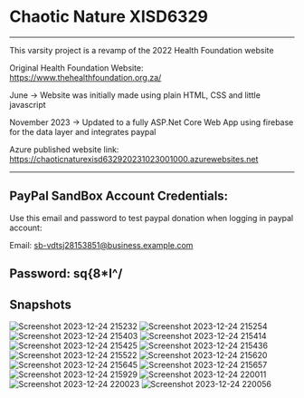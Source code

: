 # Chaotic Nature XISD6329
---------------------------------------------
This varsity project is a revamp of the 2022 Health Foundation website

Original Health Foundation Website: https://www.thehealthfoundation.org.za/

June -> Website was initially made using plain HTML, CSS and little javascript

November 2023 -> Updated to a fully ASP.Net Core Web App using firebase for the data layer and integrates paypal

Azure published website link: https://chaoticnaturexisd632920231023001000.azurewebsites.net 

---------------------------------------------
PayPal SandBox Account Credentials:
---------------------------------------------
Use this email and password to test paypal 
donation when logging in paypal account:

Email: sb-vdtsj28153851@business.example.com

Password: sq{8*I^/
---------------------------------------------
Snapshots
---------
![Screenshot 2023-12-24 215232](https://github.com/AaronFourie/The-Health-Foundation-Revamp2/assets/103949239/92e404a2-5a50-44db-84c2-4cc8fc144fc5)
![Screenshot 2023-12-24 215254](https://github.com/AaronFourie/The-Health-Foundation-Revamp2/assets/103949239/bc088478-e29e-48ff-b77d-2fc206eeeae6)
![Screenshot 2023-12-24 215403](https://github.com/AaronFourie/The-Health-Foundation-Revamp2/assets/103949239/317569a1-1062-4cdb-ac80-9d485d1f3268)
![Screenshot 2023-12-24 215414](https://github.com/AaronFourie/The-Health-Foundation-Revamp2/assets/103949239/353b937c-49e4-4d09-a9ae-d7eef2d1d9ed)
![Screenshot 2023-12-24 215425](https://github.com/AaronFourie/The-Health-Foundation-Revamp2/assets/103949239/a8ff6b7f-ee72-434f-843e-3e5a36f41a8b)
![Screenshot 2023-12-24 215436](https://github.com/AaronFourie/The-Health-Foundation-Revamp2/assets/103949239/9b7def72-c141-4713-b021-a24f21f3bfd4)
![Screenshot 2023-12-24 215522](https://github.com/AaronFourie/The-Health-Foundation-Revamp2/assets/103949239/fb51bdbb-38ca-4995-b254-5041e00dc4c2)
![Screenshot 2023-12-24 215620](https://github.com/AaronFourie/The-Health-Foundation-Revamp2/assets/103949239/04cf5479-cc3a-4e42-b589-91ebe88b6c29)
![Screenshot 2023-12-24 215645](https://github.com/AaronFourie/The-Health-Foundation-Revamp2/assets/103949239/f64adcf1-b6d5-4e7b-87ef-5dd1dabb1da5)
![Screenshot 2023-12-24 215657](https://github.com/AaronFourie/The-Health-Foundation-Revamp2/assets/103949239/7f6d815d-4ecc-48f7-93c4-16f5ad51351d)
![Screenshot 2023-12-24 215929](https://github.com/AaronFourie/The-Health-Foundation-Revamp2/assets/103949239/612db7b1-4633-4b38-b552-cbacd77a7dfd)
![Screenshot 2023-12-24 220011](https://github.com/AaronFourie/The-Health-Foundation-Revamp2/assets/103949239/eb74314d-80dd-4a71-8384-950f2787b8ce)
![Screenshot 2023-12-24 220023](https://github.com/AaronFourie/The-Health-Foundation-Revamp2/assets/103949239/5f68ecc0-8ae5-4dc4-b3ae-013a64cfdf59)
![Screenshot 2023-12-24 220056](https://github.com/AaronFourie/The-Health-Foundation-Revamp2/assets/103949239/f1d49560-875b-4e4b-a8b5-b313b449a861)

